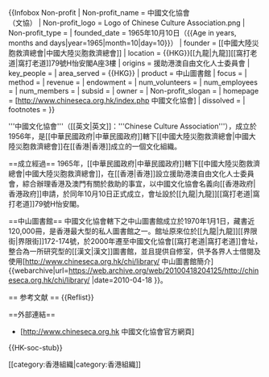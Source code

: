 {{Infobox Non-profit
| Non-profit_name = 中國文化協會<br>（文協）
| Non-profit_logo = Logo of Chinese Culture Association.png
| Non-profit_type = 
| founded_date    = 1965年10月10日（{{Age in years, months and days|year=1965|month=10|day=10}}）
| founder         = [[中國大陸災胞救濟總會|中國大陸災胞救濟總會]]
| location        = {{HKG}}[[九龍|九龍]][[窩打老道|窩打老道]]79號H怡安閣A座3樓
| origins         = 援助港澳自由文化人士委員會
| key_people      = 
| area_served     = {{HKG}}
| product         = 中山圖書館
| focus           = 
| method          = 
| revenue         = 
| endowment       = 
| num_volunteers  = 
| num_employees   = 
| num_members     =
| subsid            = 
| owner             = 
| Non-profit_slogan = 
| homepage          = [http://www.chineseca.org.hk/index.php 中國文化協會]
| dissolved         =
| footnotes         = 
}}

'''中國文化協會'''（[[英文|英文]]：'''Chinese Culture Association'''），成立於1956年，是[[中華民國政府|中華民國政府]]轄下[[中國大陸災胞救濟總會|中國大陸災胞救濟總會]]在[[香港|香港]]成立的一個文化組織。

==成立經過==
1965年，[[中華民國政府|中華民國政府]]轄下[[中國大陸災胞救濟總會|中國大陸災胞救濟總會]]，在[[香港|香港]]設立援助港澳自由文化人士委員會，綜合辦理香港及澳門有關於救助的事宜，以中國文化協會名義向[[香港政府|香港政府]]申請，於同年10月10日正式成立，會址設於[[九龍|九龍]][[窩打老道|窩打老道]]79號H怡安閣。

==中山圖書館==
中國文化協會轄下之中山圖書館成立於1970年1月1日，藏書近120,000冊，是香港最大型的私人圖書館之一。館址原來位於[[九龍|九龍]][[界限街|界限街]]172-174號，於2000年遷至中國文化協會[[窩打老道|窩打老道]]會址，整合為一所研究型的[[漢文|漢文]]圖書館，並且提供自修室，供予各界人士借閱及使用<ref>[http://www.chineseca.org.hk/chi/library/ 中山圖書館簡介] {{webarchive|url=https://web.archive.org/web/20100418204125/http://chineseca.org.hk/chi/library/ |date=2010-04-18 }}</ref>。

== 参考文献 ==
{{Reflist}}

==外部連結==
* [http://www.chineseca.org.hk 中國文化協會官方網頁]

{{HK-soc-stub}}

[[category:香港組織|category:香港組織]]